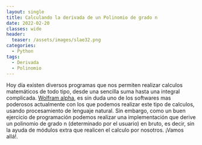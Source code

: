 ```yaml
---
layout: single
title: Calculando la derivada de un Polinomio de grado n
date: 2022-02-20
classes: wide
header:
  teaser: /assets/images/slae32.png
categories:
  - Python
tags:
  - Derivada
  - Polinomio
---
```


Hoy día existen diversos programas que nos permiten realizar calculos matemáticos de todo tipo, desde una sencilla suma hasta una integral complicada. [Wolfram alpha](https://www.wolframalpha.com/), es sin duda uno de los softwares mas poderosos actualmente con los que podemos realizar este tipo de calculos, usando procesamiento de lenguaje natural. Sin embargo, como un buen ejercicio de programación podemos realizar una implementación que derive un polinomio de grado n (determinado por el usuario) en bruto, es decir, sin la ayuda de módulos extra que realicen el calculo por nosotros. ¡Vamos allá!.


